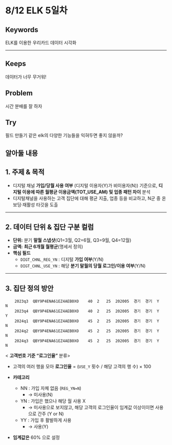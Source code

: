 # 8/12 ELK 5일차

## Keywords
ELK를 이용한 우리카드 데이터 시각화

***

## Keeps
데이터가 너무 무거워!

## Problem
시간 분배를 잘 하자

## Try
필드 만들기 같은 elk의 다양한 기능들을 익혀두면 좋지 않을까?


## 알아둘 내용

## 1. 주제 & 목적

- 디지털 채널 **가입/당월 사용 여부** (디지털 이용자(Y)가 비이용자(N)) 기준으로, **디지털 이용에 따른 월평균 이용금액(TOT_USE_AM) 및 업종 패턴 차이** 분석
- 디지털채널을 사용하는 고객 집단에 대해 평균 지출, 업종 등을 비교하고, N군 중 온보딩·재활성 타깃을 도출

---

## 2. 데이터 단위 & 집단 구분 컬럼

- **단위:** 분기 **말월 스냅샷**(Q1=3월, Q2=6월, Q3=9월, Q4=12월)
- **금액:**  **최근 6개월 월평균**(명세서 정의)
- **핵심 필드**
    - `DIGT_CHNL_REG_YN` : 디지털 **가입 여부**(Y/N)
    - `DIGT_CHNL_USE_YN` : 해당 **분기 말월의 당월 로그인/이용 여부**(Y/N)

---

## 3. 집단 정의 방안
```
    2023q3	QBY9P4ENA61EZ4AEB0XO	40	2	25	202005	경기	경기	Y	N
    2023q4	QBY9P4ENA61EZ4AEB0XO	40	2	25	202005	경기	경기	Y	Y
    2024q1	QBY9P4ENA61EZ4AEB0XO	45	2	25	202005	경기	경기	Y	N
    2024q2	QBY9P4ENA61EZ4AEB0XO	45	2	25	202005	경기	경기	Y	N
    2024q3	QBY9P4ENA61EZ4AEB0XO	45	2	25	202005	경기	경기	Y	N
```

< **고객번호 기준 “로그인율”** 분류>

- 고객의 여러 행을 모아 **로그인율** = (`USE_Y` 횟수 / 해당 고객의 행 수) × 100
- **카테고리**
    - NN : 가입 자체 없음 (`REG_YN=N`)
        - → 미사용(N)
    - YN : 가입은 했으나 해당 월 사용 X
        - → 미사용으로 보지않고, 해당 고객의 로그인율이 임계값 이상이이면 사용으로 간주 (Y or N)
    - YY : 가입 후 활발하게 사용
        - → 사용(Y)

- **임계값은** 60% 으로 설정